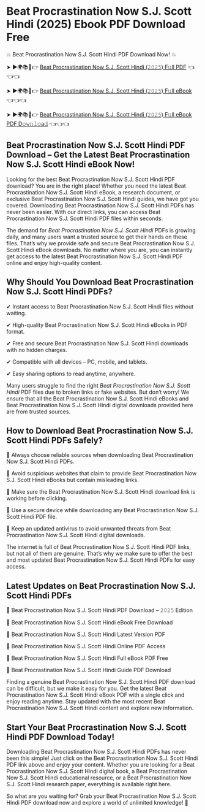 # Beat Procrastination Now S.J. Scott Hindi (2025) Ebook PDF Download Free

💥 Beat Procrastination Now S.J. Scott Hindi PDF Download Now! 💥

➤ ►🌍📚📱👉 [Beat Procrastination Now S.J. Scott Hindi (𝟸𝟶𝟸𝟻) F𝚞ll PDF](https://getpdf.xyz/beat-procrastination-now-s.j.-scott-hindi) 👈👈👈


➤ ►🌍📚📱👉 [Beat Procrastination Now S.J. Scott Hindi (𝟸𝟶𝟸𝟻) F𝚞ll eBook](https://getpdf.xyz/beat-procrastination-now-s.j.-scott-hindi) 👈👈👈


➤ ►🌍📚📱👉 [Beat Procrastination Now S.J. Scott Hindi (𝟸𝟶𝟸𝟻) F𝚞ll eBook PDF D𝚘𝚠𝚗𝚕𝚘a𝚍](https://getpdf.xyz/beat-procrastination-now-s.j.-scott-hindi) 👈👈👈


## Beat Procrastination Now S.J. Scott Hindi PDF Download – Get the Latest Beat Procrastination Now S.J. Scott Hindi eBook Now!

Looking for the best Beat Procrastination Now S.J. Scott Hindi PDF download? You are in the right place! Whether you need the latest Beat Procrastination Now S.J. Scott Hindi eBook, a research document, or exclusive Beat Procrastination Now S.J. Scott Hindi guides, we have got you covered. Downloading Beat Procrastination Now S.J. Scott Hindi PDFs has never been easier. With our direct links, you can access Beat Procrastination Now S.J. Scott Hindi PDF files within seconds.

The demand for *Beat Procrastination Now S.J. Scott Hindi* PDFs is growing daily, and many users want a trusted source to get their hands on these files. That’s why we provide safe and secure Beat Procrastination Now S.J. Scott Hindi eBook downloads. No matter where you are, you can instantly get access to the latest Beat Procrastination Now S.J. Scott Hindi PDF online and enjoy high-quality content.

## Why Should You Download Beat Procrastination Now S.J. Scott Hindi PDFs?

✔ Instant access to Beat Procrastination Now S.J. Scott Hindi files without waiting.

✔ High-quality Beat Procrastination Now S.J. Scott Hindi eBooks in PDF format.

✔ Free and secure Beat Procrastination Now S.J. Scott Hindi downloads with no hidden charges.

✔ Compatible with all devices – PC, mobile, and tablets.

✔ Easy sharing options to read anytime, anywhere.

Many users struggle to find the right *Beat Procrastination Now S.J. Scott Hindi* PDF files due to broken links or fake websites. But don’t worry! We ensure that all the Beat Procrastination Now S.J. Scott Hindi eBooks and Beat Procrastination Now S.J. Scott Hindi digital downloads provided here are from trusted sources.

## How to Download Beat Procrastination Now S.J. Scott Hindi PDFs Safely?

📌 Always choose reliable sources when downloading Beat Procrastination Now S.J. Scott Hindi PDFs.

📌 Avoid suspicious websites that claim to provide Beat Procrastination Now S.J. Scott Hindi eBooks but contain misleading links.

📌 Make sure the Beat Procrastination Now S.J. Scott Hindi download link is working before clicking.

📌 Use a secure device while downloading any Beat Procrastination Now S.J. Scott Hindi PDF file.

📌 Keep an updated antivirus to avoid unwanted threats from Beat Procrastination Now S.J. Scott Hindi digital downloads.

The internet is full of Beat Procrastination Now S.J. Scott Hindi PDF links, but not all of them are genuine. That’s why we make sure to offer the best and most updated Beat Procrastination Now S.J. Scott Hindi PDFs for easy access.

## Latest Updates on Beat Procrastination Now S.J. Scott Hindi PDFs

🔹 Beat Procrastination Now S.J. Scott Hindi PDF Download – 𝟸𝟶𝟸𝟻 Edition

🔹 Beat Procrastination Now S.J. Scott Hindi eBook Free Download

🔹 Beat Procrastination Now S.J. Scott Hindi Latest Version PDF

🔹 Beat Procrastination Now S.J. Scott Hindi Online PDF Access

🔹 Beat Procrastination Now S.J. Scott Hindi Full eBook PDF Free

🔹 Beat Procrastination Now S.J. Scott Hindi Guide PDF Download

Finding a genuine Beat Procrastination Now S.J. Scott Hindi PDF download can be difficult, but we make it easy for you. Get the latest Beat Procrastination Now S.J. Scott Hindi eBook PDF with a single click and enjoy reading anytime. Stay updated with the most recent Beat Procrastination Now S.J. Scott Hindi content and explore new information.

## Start Your Beat Procrastination Now S.J. Scott Hindi PDF Download Today!

Downloading Beat Procrastination Now S.J. Scott Hindi PDFs has never been this simple! Just click on the Beat Procrastination Now S.J. Scott Hindi PDF link above and enjoy your content. Whether you are looking for a Beat Procrastination Now S.J. Scott Hindi digital book, a Beat Procrastination Now S.J. Scott Hindi educational resource, or a Beat Procrastination Now S.J. Scott Hindi research paper, everything is available right here.

So what are you waiting for? Grab your Beat Procrastination Now S.J. Scott Hindi PDF download now and explore a world of unlimited knowledge! 🚀